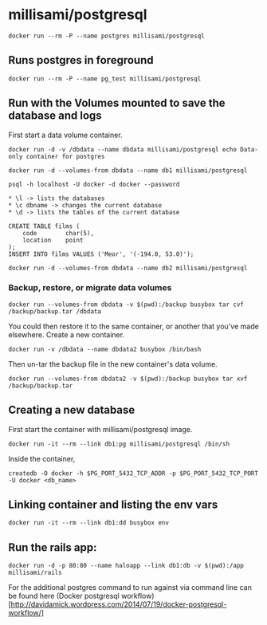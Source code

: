 
# millisami/postgresql

    docker run --rm -P --name postgres millisami/postgresql

## Runs postgres in foreground

    docker run --rm -P --name pg_test millisami/postgresql

## Run with the Volumes mounted to save the database and logs

  First start a data volume container.

    docker run -d -v /dbdata --name dbdata millisami/postgresql echo Data-only container for postgres

    docker run -d --volumes-from dbdata --name db1 millisami/postgresql


```
psql -h localhost -U docker -d docker --password

* \l -> lists the databases
* \c dbname -> changes the current database
* \d -> lists the tables of the current database

CREATE TABLE films (
    code        char(5),
    location    point
);
INSERT INTO films VALUES ('Meor', '(-194.0, 53.0)');
```

    docker run -d --volumes-from dbdata --name db2 millisami/postgresql


### Backup, restore, or migrate data volumes

    docker run --volumes-from dbdata -v $(pwd):/backup busybox tar cvf /backup/backup.tar /dbdata

You could then restore it to the same container, or another that you've made elsewhere. Create a new container.

    docker run -v /dbdata --name dbdata2 busybox /bin/bash

Then un-tar the backup file in the new container's data volume.

    docker run --volumes-from dbdata2 -v $(pwd):/backup busybox tar xvf /backup/backup.tar

## Creating a new database

  First start the container with millisami/postgresql image.

    docker run -it --rm --link db1:pg millisami/postgresql /bin/sh

  Inside the container,  

    createdb -O docker -h $PG_PORT_5432_TCP_ADDR -p $PG_PORT_5432_TCP_PORT -U docker <db_name>

## Linking container and listing the env vars

    docker run -it --rm --link db1:dd busybox env

## Run the rails app:

    docker run -d -p 80:80 --name haloapp --link db1:db -v $(pwd):/app millisami/rails

For the additional postgres command to run against via command line can be found here (Docker postgresql workflow)[http://davidamick.wordpress.com/2014/07/19/docker-postgresql-workflow/]
